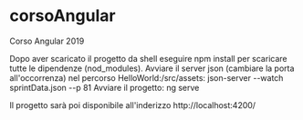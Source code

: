 # corsoAngular
Corso Angular 2019

Dopo aver scaricato il progetto da shell eseguire npm install per scaricare tutte le dipendenze (nod_modules).
Avviare il server json (cambiare la porta all'occorrenza) nel percorso HelloWorld:/src/assets:  json-server --watch sprintData.json --p 81
Avviare il progetto: ng serve

Il progetto sarà poi disponibile all'inderizzo http://localhost:4200/
